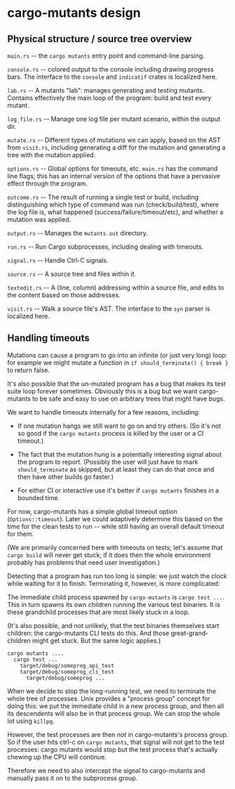 # cargo-mutants design

## Physical structure / source tree overview

`main.rs` -- the `cargo mutants` entry point and command-line parsing.

`console.rs` -- colored output to the console including drawing progress bars.
The interface to the `console` and `indicatif` crates is localized here.

`lab.rs` -- A mutants "lab": manages generating and testing mutants. Contains
effectively the main loop of the program: build and test every mutant.

`log_file.rs` -- Manage one log file per mutant scenario, within the output dir.

`mutate.rs` -- Different types of mutations we can apply, based on the AST from
`visit.rs`, including generating a diff for the mutation and generating a tree
with the mutation applied.

`options.rs` -- Global options for timeouts, etc. `main.rs` has the command line
flags; this has an internal version of the options that have a pervasive effect
through the program.

`outcome.rs` -- The result of running a single test or build, including
distinguishing which type of command was run (check/build/test), where the log
file is, what happened (success/failure/timeout/etc), and whether a mutation was
applied.

`output.rs` -- Manages the `mutants.out` directory.

`run.rs` -- Run Cargo subprocesses, including dealing with timeouts.

`signal.rs` -- Handle Ctrl-C signals.

`source.rs` -- A source tree and files within it.

`textedit.rs` -- A (line, column) addressing within a source file, and edits to
the content based on those addresses.

`visit.rs` -- Walk a source file's AST. The interface to the `syn` parser is
localized here.

## Handling timeouts

Mutations can cause a program to go into an infinite (or just very long) loop:
for example we might mutate a function in `if should_terminate() { break }` to
return false.

It's also possible that the un-mutated program has a bug that makes its test
suite loop forever sometimes. Obviously this is a bug but we want cargo-mutants
to be safe and easy to use on arbitrary trees that might have bugs.

We want to handle timeouts internally for a few reasons, including:

- If one mutation hangs we still want to go on and try others. (So it's not so
  good if the `cargo mutants` process is killed by the user or a CI timeout.)

- The fact that the mutation hung is a potentially interesting signal about the
  program to report. (Possibly the user will just have to mark
  `should_terminate` as skipped, but at least they can do that once and then
  have other builds go faster.)

- For either CI or interactive use it's better if `cargo mutants` finishes in a
  bounded time.

For now, cargo-mutants has a simple global timeout option (`Options::timeout`).
Later we could adaptively determine this based on the time for the clean tests
to run -- while still having an overall default timeout for them.

(We are primarily concerned here with timeouts on tests; let's assume that
`cargo build` will never get stuck; if it does then the whole environment
probably has problems that need user investigation.)

Detecting that a program has run too long is simple: we just watch the clock
while waiting for it to finish. Terminating it, however, is more complicated:

The immediate child process spawned by `cargo-mutants` is `cargo test ...`. This
in turn spawns its own children running the various test binaries. It is these
grandchild processes that are most likely stuck in a loop.

(It's also possible, and not unlikely, that the test binaries themselves start
children: the cargo-mutants CLI tests do this. And those great-grand-children
might get stuck. But the same logic applies.)

    cargo mutants ....
      cargo test ...
        target/debug/someprog_api_test
        target/debug/someprog_cli_test
          target/debug/someprog ...

When we decide to stop the long-running test, we need to terminate the whole
tree of processes. Unix provides a "process group" concept for doing this: we
put the immediate child in a new process group, and then all its descendents
will also be in that process group. We can stop the whole lot using `killpg`.

However, the test processes are then _not_ in cargo-mutants's process group. So
if the user hits ctrl-c on `cargo mutants`, that signal will not get to the test
processes: cargo mutants would stop but the test process that's actually chewing
up the CPU will continue.

Therefore we need to also intercept the signal to cargo-mutants and manually
pass it on to the subprocess group.
